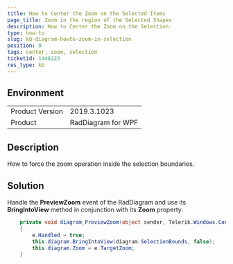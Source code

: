 ```yaml
---
title: How to Center the Zoom on the Selected Items
page_title: Zoom in the region of the Selected Shapes
description: How to Center the Zoom on the Selection.
type: how-to
slug: kb-diagram-howto-zoom-in-selection
position: 0
tags: center, zoom, selection
ticketid: 1448223
res_type: kb
---
```


## Environment
<table>
	<tbody>
		<tr>
			<td>Product Version</td>
			<td>2019.3.1023</td>
		</tr>
		<tr>
			<td>Product</td>
			<td>RadDiagram for WPF</td>
		</tr>
	</tbody>
</table>

## Description

How to force the zoom operation inside the selection boundaries.

## Solution

Handle the __PreviewZoom__ event of the RadDiagram and use its __BringIntoView__ method in conjunction with its __Zoom__ property. 


```C#
	private void diagram_PreviewZoom(object sender, Telerik.Windows.Controls.Diagrams.DiagramZoomEventArgs e)
    {
        e.Handled = true;
        this.diagram.BringIntoView(diagram.SelectionBounds, false);
        this.diagram.Zoom = e.TargetZoom;
    }
```
